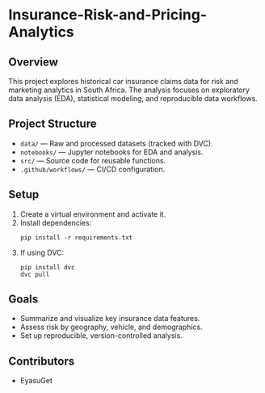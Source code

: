 # Insurance-Risk-and-Pricing-Analytics

## Overview
This project explores historical car insurance claims data for risk and marketing analytics in South Africa. The analysis focuses on exploratory data analysis (EDA), statistical modeling, and reproducible data workflows.

## Project Structure
- `data/` — Raw and processed datasets (tracked with DVC).
- `notebooks/` — Jupyter notebooks for EDA and analysis.
- `src/` — Source code for reusable functions.
- `.github/workflows/` — CI/CD configuration.

## Setup
1. Create a virtual environment and activate it.
2. Install dependencies:
   ```
   pip install -r requirements.txt
   ```
3. If using DVC:
   ```
   pip install dvc
   dvc pull
   ```

## Goals
- Summarize and visualize key insurance data features.
- Assess risk by geography, vehicle, and demographics.
- Set up reproducible, version-controlled analysis.

## Contributors
- EyasuGet